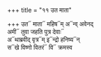 +++
title = "११ उत माता"

+++
उत᳓ माता᳓ महिष᳓म् अ᳓न्व् अवेनद्  
अमी᳓ तुवा जहति पुत्र देवाः᳓  
अ᳓थाब्रवीद् वृत्र᳓म् इ᳓न्द्रो हनिष्य᳓न्  
स᳓खे विष्णो वितरं᳓ वि᳓ क्रमस्व